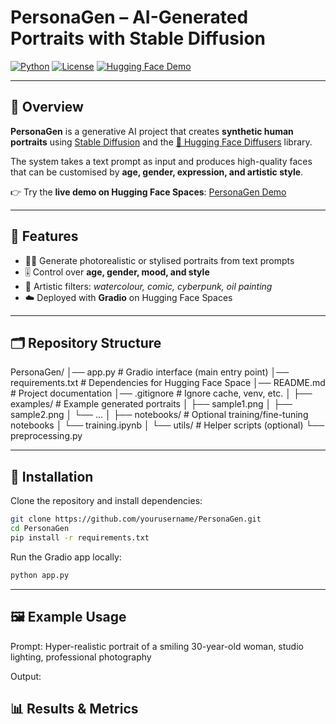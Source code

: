 # PersonaGen – AI-Generated Portraits with Stable Diffusion

[![Python](https://img.shields.io/badge/python-3.10+-blue.svg)](https://www.python.org/)
[![License](https://img.shields.io/badge/license-MIT-green.svg)](LICENSE)
[![Hugging Face Demo](https://img.shields.io/badge/demo-Hugging%20Face-orange.svg)](https://huggingface.co/spaces/inesruizblach/PersonaGen)

---

## 📌 Overview  
**PersonaGen** is a generative AI project that creates **synthetic human portraits** using [Stable Diffusion](https://huggingface.co/CompVis/stable-diffusion) and the [🤗 Hugging Face Diffusers](https://github.com/huggingface/diffusers) library.  

The system takes a text prompt as input and produces high-quality faces that can be customised by **age, gender, expression, and artistic style**.  

👉 Try the **live demo on Hugging Face Spaces**: [PersonaGen Demo](https://huggingface.co/spaces/inesruizblach/PersonaGen)  

---

## 🎯 Features  
- 🧑‍🎨 Generate photorealistic or stylised portraits from text prompts  
- 🎚️ Control over **age, gender, mood, and style**  
- 🎨 Artistic filters: *watercolour, comic, cyberpunk, oil painting*  
- ☁️ Deployed with **Gradio** on Hugging Face Spaces  

---

## 🗂️ Repository Structure  
PersonaGen/
│── app.py # Gradio interface (main entry point)
│── requirements.txt # Dependencies for Hugging Face Space
│── README.md # Project documentation
│── .gitignore # Ignore cache, venv, etc.
│
├── examples/ # Example generated portraits
│ ├── sample1.png
│ ├── sample2.png
│ └── ...
│
├── notebooks/ # Optional training/fine-tuning notebooks
│ └── training.ipynb
│
└── utils/ # Helper scripts (optional)
└── preprocessing.py


---

## 🚀 Installation  

Clone the repository and install dependencies:  

```bash
git clone https://github.com/yourusername/PersonaGen.git
cd PersonaGen
pip install -r requirements.txt
```
Run the Gradio app locally:
```bash
python app.py
```

---

## 🖼️ Example Usage
Prompt:
Hyper-realistic portrait of a smiling 30-year-old woman, studio lighting, professional photography

Output:

## 📊 Results & Metrics
